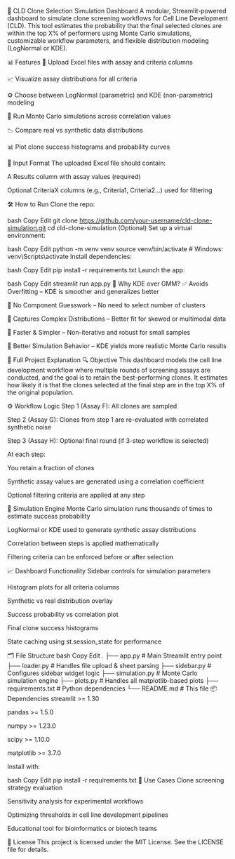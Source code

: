 🧬 CLD Clone Selection Simulation Dashboard
A modular, Streamlit-powered dashboard to simulate clone screening workflows for Cell Line Development (CLD). This tool estimates the probability that the final selected clones are within the top X% of performers using Monte Carlo simulations, customizable workflow parameters, and flexible distribution modeling (LogNormal or KDE).

📊 Features
📁 Upload Excel files with assay and criteria columns

📈 Visualize assay distributions for all criteria

⚙️ Choose between LogNormal (parametric) and KDE (non-parametric) modeling

🔁 Run Monte Carlo simulations across correlation values

📉 Compare real vs synthetic data distributions

📊 Plot clone success histograms and probability curves

📁 Input Format
The uploaded Excel file should contain:

A Results column with assay values (required)

Optional CriteriaX columns (e.g., Criteria1, Criteria2…) used for filtering

🛠 How to Run
Clone the repo:

bash
Copy
Edit
git clone https://github.com/your-username/cld-clone-simulation.git
cd cld-clone-simulation
(Optional) Set up a virtual environment:

bash
Copy
Edit
python -m venv venv
source venv/bin/activate  # Windows: venv\Scripts\activate
Install dependencies:

bash
Copy
Edit
pip install -r requirements.txt
Launch the app:

bash
Copy
Edit
streamlit run app.py
🧠 Why KDE over GMM?
✅ Avoids Overfitting – KDE is smoother and generalizes better

🎯 No Component Guesswork – No need to select number of clusters

📐 Captures Complex Distributions – Better fit for skewed or multimodal data

🚀 Faster & Simpler – Non-iterative and robust for small samples

🔁 Better Simulation Behavior – KDE yields more realistic Monte Carlo results

🧬 Full Project Explanation
🔍 Objective
This dashboard models the cell line development workflow where multiple rounds of screening assays are conducted, and the goal is to retain the best-performing clones. It estimates how likely it is that the clones selected at the final step are in the top X% of the original population.

⚙️ Workflow Logic
Step 1 (Assay F): All clones are sampled

Step 2 (Assay G): Clones from step 1 are re-evaluated with correlated synthetic noise

Step 3 (Assay H): Optional final round (if 3-step workflow is selected)

At each step:

You retain a fraction of clones

Synthetic assay values are generated using a correlation coefficient

Optional filtering criteria are applied at any step

🧪 Simulation Engine
Monte Carlo simulation runs thousands of times to estimate success probability

LogNormal or KDE used to generate synthetic assay distributions

Correlation between steps is applied mathematically

Filtering criteria can be enforced before or after selection

📈 Dashboard Functionality
Sidebar controls for simulation parameters

Histogram plots for all criteria columns

Synthetic vs real distribution overlay

Success probability vs correlation plot

Final clone success histograms

State caching using st.session_state for performance

🗂️ File Structure
bash
Copy
Edit
.
├── app.py               # Main Streamlit entry point
├── loader.py            # Handles file upload & sheet parsing
├── sidebar.py           # Configures sidebar widget logic
├── simulation.py        # Monte Carlo simulation engine
├── plots.py             # Handles all matplotlib-based plots
├── requirements.txt     # Python dependencies
└── README.md            # This file
📦 Dependencies
streamlit >= 1.30

pandas >= 1.5.0

numpy >= 1.23.0

scipy >= 1.10.0

matplotlib >= 3.7.0

Install with:

bash
Copy
Edit
pip install -r requirements.txt
📌 Use Cases
Clone screening strategy evaluation

Sensitivity analysis for experimental workflows

Optimizing thresholds in cell line development pipelines

Educational tool for bioinformatics or biotech teams

📄 License
This project is licensed under the MIT License. See the LICENSE file for details.
